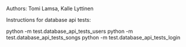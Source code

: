 Authors: Tomi Lamsa, Kalle Lyttinen

Instructions for database api tests:

python -m test.database_api_tests_users
python -m test.database_api_tests_songs
python -m test.database_api_tests_login

